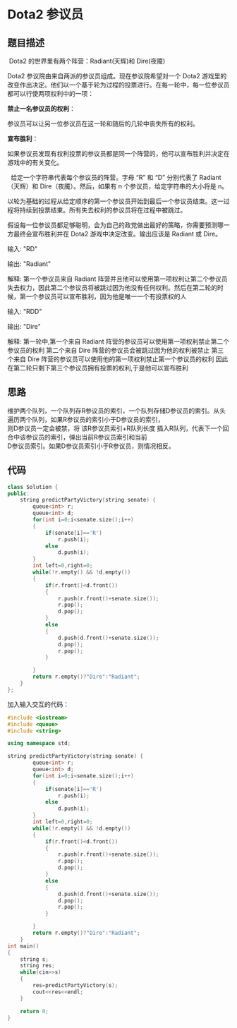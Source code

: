 # Dota2 参议员

## 题目描述

 Dota2 的世界里有两个阵营：Radiant(天辉)和 Dire(夜魇)

Dota2 参议院由来自两派的参议员组成。现在参议院希望对一个 Dota2 游戏里的改变作出决定。他们以一个基于轮为过程的投票进行。在每一轮中，每一位参议员都可以行使两项权利中的一项：

**禁止一名参议员的权利**：

参议员可以让另一位参议员在这一轮和随后的几轮中丧失所有的权利。

**宣布胜利**：

如果参议员发现有权利投票的参议员都是同一个阵营的，他可以宣布胜利并决定在游戏中的有关变化。

 
给定一个字符串代表每个参议员的阵营。字母 “R” 和 “D” 分别代表了 Radiant（天辉）和 Dire（夜魇）。然后，如果有 n 个参议员，给定字符串的大小将是 n。

以轮为基础的过程从给定顺序的第一个参议员开始到最后一个参议员结束。这一过程将持续到投票结束。所有失去权利的参议员将在过程中被跳过。

假设每一位参议员都足够聪明，会为自己的政党做出最好的策略，你需要预测哪一方最终会宣布胜利并在 Dota2 游戏中决定改变。输出应该是 Radiant 或 Dire。

输入: "RD"

输出: "Radiant"

解释:  第一个参议员来自  Radiant 阵营并且他可以使用第一项权利让第二个参议员失去权力，因此第二个参议员将被跳过因为他没有任何权利。然后在第二轮的时候，第一个参议员可以宣布胜利，因为他是唯一一个有投票权的人

输入: "RDD"

输出: "Dire"

解释: 
第一轮中,第一个来自 Radiant 阵营的参议员可以使用第一项权利禁止第二个参议员的权利
第二个来自 Dire 阵营的参议员会被跳过因为他的权利被禁止
第三个来自 Dire 阵营的参议员可以使用他的第一项权利禁止第一个参议员的权利
因此在第二轮只剩下第三个参议员拥有投票的权利,于是他可以宣布胜利

## 思路

维护两个队列，一个队列存R参议员的索引，一个队列存储D参议员的索引。从头遍历两个队列，如果R参议员的索引小于D参议员的索引，\
则D参议员一定会被禁，将 该R参议员索引+R队列长度 插入R队列，代表下一个回合中该参议员的索引，弹出当前R参议员索引和当前\
D参议员索引。如果D参议员索引小于R参议员，则情况相反。

## 代码

```C++
class Solution {
public:
    string predictPartyVictory(string senate) {
        queue<int> r;
        queue<int> d;
        for(int i=0;i<senate.size();i++)
        {
            if(senate[i]=='R')
                r.push(i);
            else
                d.push(i);
        }
        int left=0,right=0;
        while(!r.empty() && !d.empty())
        {
            if(r.front()<d.front())
            {
                r.push(r.front()+senate.size());
                r.pop();
                d.pop();
            }
            else
            {
                d.push(d.front()+senate.size());
                d.pop();
                r.pop();
            }

        }
        return r.empty()?"Dire":"Radiant";
    }
};
```

加入输入交互的代码：

```C++
#include <iostream>
#include <queue>
#include <string>

using namespace std;

string predictPartyVictory(string senate) {
        queue<int> r;
        queue<int> d;
        for(int i=0;i<senate.size();i++)
        {
            if(senate[i]=='R')
                r.push(i);
            else
                d.push(i);
        }
        int left=0,right=0;
        while(!r.empty() && !d.empty())
        {
            if(r.front()<d.front())
            {
                r.push(r.front()+senate.size());
                r.pop();
                d.pop();
            }
            else
            {
                d.push(d.front()+senate.size());
                d.pop();
                r.pop();
            }

        }
        return r.empty()?"Dire":"Radiant";
    }
int main()
{
    string s;
    string res;
    while(cin>>s)
    {
        res=predictPartyVictory(s);
        cout<<res<<endl;
    }

    return 0;
}
```
